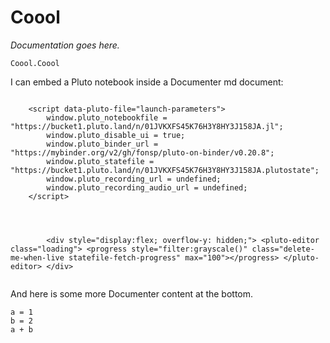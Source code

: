 # Coool

*Documentation goes here.*

```@docs
Coool.Coool
```

I can embed a Pluto notebook inside a Documenter md document:


```@raw html

    <script data-pluto-file="launch-parameters">
        window.pluto_notebookfile = "https://bucket1.pluto.land/n/01JVKXFS45K76H3Y8HY3J158JA.jl";
        window.pluto_disable_ui = true;
        window.pluto_binder_url = "https://mybinder.org/v2/gh/fonsp/pluto-on-binder/v0.20.8";
        window.pluto_statefile = "https://bucket1.pluto.land/n/01JVKXFS45K76H3Y8HY3J158JA.plutostate";
        window.pluto_recording_url = undefined;
        window.pluto_recording_audio_url = undefined;
    </script>
    
    
    
    
        <div style="display:flex; overflow-y: hidden;"> <pluto-editor class="loading"> <progress style="filter:grayscale()" class="delete-me-when-live statefile-fetch-progress" max="100"></progress> </pluto-editor> </div>
        
```


And here is some more Documenter content at the bottom.

```@repl
a = 1
b = 2
a + b
```

